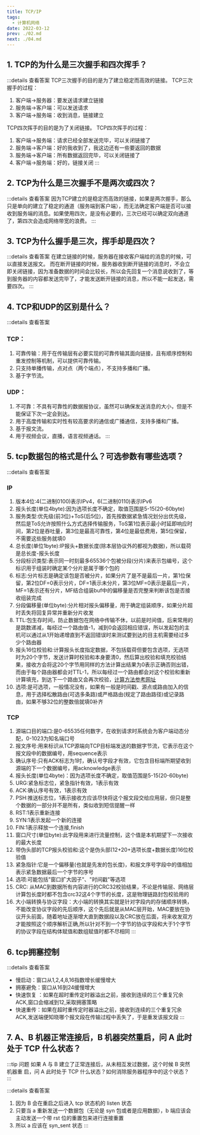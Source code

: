 ```yaml
---
title: TCP/IP
tags: 
  - 计算机网络
date: 2022-03-12
prev: ./02.md
next: ./04.md
---
```


## 1. TCP的为什么是三次握手和四次挥手？
:::details 查看答案
TCP三次握手的目的是为了建立稳定而高效的链接。
TCP三次握手的过程：
1. 客户端->服务器：要发送请求建立链接
2. 服务端->客户端：可以发送请求
3. 客户端->服务端：收到消息，链接建立

TCP四次挥手的目的是为了关闭链接。
TCP四次挥手的过程：
1. 客户端->服务端：请求已经全部发送完毕，可以关闭链接了
2. 服务端->客户端：好的我收到了，我这边还有一些要返回的数据
3. 服务端->客户端：所有数据返回完毕，可以关闭链接了
4. 客户端->服务端：好的，链接关闭
:::

## 2. TCP为什么是三次握手不是两次或四次？
:::details 查看答案
因为TCP建立的是稳定而高效的链接，如果是两次握手，那么只是单向的建立了稳定的通道（服务端到客户端），而无法确定客户端是否可以接收到服务端的消息。如果使用四次，是没有必要的，三次已经可以确定双向通道了，第四次会造成网络带宽的浪费。
:::

## 3. TCP为什么握手是三次，挥手却是四次？
:::details 查看答案
在建立链接的时候，服务器在接收客户端给的消息的时候，可以直接发送报文。
而在断开链接的时候，服务器收到断开链接的消息时，不会立即关闭链接，因为准备数据的时间会比较长，所以会先回复一个消息说收到了，等到服务器的内容都发送完毕了，才能发送断开链接的消息，所以不能一起发送，需要四次。
:::

## 4. TCP和UDP的区别是什么？
:::details 查看答案
### TCP：
1. 可靠传输：用于在传输层有必要实现的可靠传输其面向链接，且有顺序控制和重发控制等机制，可以提供可靠传输。
2. 只支持单播传输，点对点（两个端点），不支持多播和广播。
3. 基于字节流。

### UDP：
1. 不可靠：不具有可靠性的数据报协议，虽然可以确保发送消息的大小，但是不能保证下次一定会到达。
2. 用于高度传输和实时性有较高要求的通信或广播通信，支持多播和广播。
3. 基于报文流。
4. 用于视频会议，直播，语言视频通话。
:::

## 5. tcp数据包的格式是什么？可选参数有哪些选项？

:::details 查看答案
### IP
1. 版本4位:4(二进制0100)表示IPv4，6(二进制0110)表示IPv6
2. 报头长度(单位4byte):因为选项长度不确定，取值范围是5-15(20-60byte)
3. 服务类型:优先级(前3位)+ToS(后5位)，首先按数据紧急情况划分出优先级，然后是ToS允许按照什么方式选择传输服务，ToS第1位表示最小时延即响应时间，第2位是吞吐量，第3位是最高可靠性，第4位是最低费用，第5位保留，不需要这些服务就填0
4. 总长度(单位1byte):IP报头+数据长度(除本层协议外的都视为数据)，所以载荷是总长度-报头长度
5. 分段标识类型:表示同一时刻最多65536个包被分段(分片)来表示包编号，这个标识用于组装时确定某个分片是属于哪个包的
6. 标志:分片标志是确定该包是否被分片，如果分片了是不是最后一片，第1位保留，第2位DF=0表示分片，DF=1表示未分片，第3位MF=0表示是最后一片，MF=1表示还有分片，MF结合组装buf中的偏移量是否完整来判断该包是否接收组装完成
7. 分段偏移量(单位byte):分片相对报头偏移量，用于确定组装顺序，如果分片超时丢失将回复异常并重新分片收发
8. TTL:包生存时间，防止数据包在网络中传输不休，以前是时间值，后来常用的是跳数递减，每经过一个路由值-1，减到0会返回相应错误，所以发起包的主机可以通过从1开始递增直到不返回错误时来测试要到达的目主机需要经过多少个路由器
9. 报头16位校验和:计算报头长度指定数据，不包括载荷但要包含选项，无选项时为20个字节，发送计算时校验和本身要清0，然后算出校验和填充校验结果，接收方会将这20个字节用同样的方法计算出结果为0表示正确否则出错，而由于每个路由器都会对TTL-1，所以每经过一个路由都会对这个校验和重新计算填充，到达下一个路由又会再次校验，[计算方法参考网址](https://blog.csdn.net/wswit/article/details/46822189)
10. 选项:是可选项，一般情况没有，如果有一般是时间戳、源点或路由加入的信息，用于选择松散路由(可选多条路)或严格路由(规定了路由路径)或记录路由，如果不够32位的整数倍就填0补齐
### TCP
1. 源端口目的端口:是0-65535任何数字，在收到请求时系统会为客户端动态分配，0-1023为知名端口号
2. 报文序号:用来标识从TCP源端向TCP目标端发送的数据字节流，它表示在这个报文段中的数据编号，用sequence表示
3. 确认序号:只有ACK标志为1时，确认号字段才有效，它包含目标端所期望收到源端的下一个数据编号，用acknowledge表示
4. 报头长度(单位4byte)：因为选项长度不确定，取值范围是5-15(20-60byte)
5. URG:紧急标志位，紧急指针有效，1表示有效
6. ACK:确认序号有效，1表示有效
7. PSH:推送标志位，1表示接收方应该尽快将这个报文段交给应用层，但只是整个数据的一部分并不是所有，类似收到短信提醒一样
8. RST:1表示重新连接
9. SYN:1表示发起一个新的连接
10. FIN:1表示释放一个连接,finish
11. 窗口尺寸(单位byte):此字段用来进行流量控制，这个值是本机期望下一次接收的最大长度
12. 带伪头部的TCP报头校验和:这个是伪头部(12+20+选项长度+数据长度)16位校验值
13. 紧急指针:它是一个偏移量(也就是先发的包长度)，和报文序号字段中的值相加表示紧急数据最后一个字节的序号
14. 选项:可能包括"窗口扩大因子"、"时间戳"等选项
15. CRC: 从MAC到数据所有内容进行的CRC32校验结果，不论是传输层、网络层计算包长度时都不包含crc32这4个字节的长度，这是物理链路封包校验用的
16. 大小端转换与协议字段：大小端的转换其实就是针对字段内的存储顺序转换，不能改变协议字段的先后顺序，这个先后就是从MAC层开始，MAC要放在协议开头前面，随着地址逐渐增大直到数据段以及CRC放在后面，将来收发双方才能按照这个顺序解析正确,所以针对不到一个字节的协议字段和大于1个字节的协议字段在结构体赋值和数组赋值时都不尽相同
:::

## 6. tcp拥塞控制

:::details 查看答案
- 慢启动：窗口从1,2,4,8,16指数增长缓慢增大
- 拥塞避免：窗口从16到24缓慢增大
- 快速恢复 ：如果在超时重传定时器溢出之前，接收到连续的三个重复冗余ACK,窗口会缩减到12,采取拥塞策略
- 快速重传：如果在超时重传定时器溢出之前，接收到连续的三个重复冗余ACK,发送端便知晓哪个报文段在传输过程中丢失了，于是重发该报文段
:::

## 7. A、B 机器正常连接后，B 机器突然重启，问 A 此时 处于 TCP 什么状态？

:::tip 问题
如果 A 与 B 建立了正常连接后，从未相互发过数据，这个时候 B 突然机器重 启，问 A 此时处于 TCP 什么状态？如何消除服务器程序中的这个状态？
:::

:::details 查看答案
1. 因为 B 会在重启之后进入 tcp 状态机的 listen 状态
2. 只要当 a 重新发送一个数据包（无论是 syn 包或者是应用数据），b 端应该会主动发送一个带 rst 位的重置包来进行连接重置
3. 所以 a 应该在 syn_sent 状态
:::

